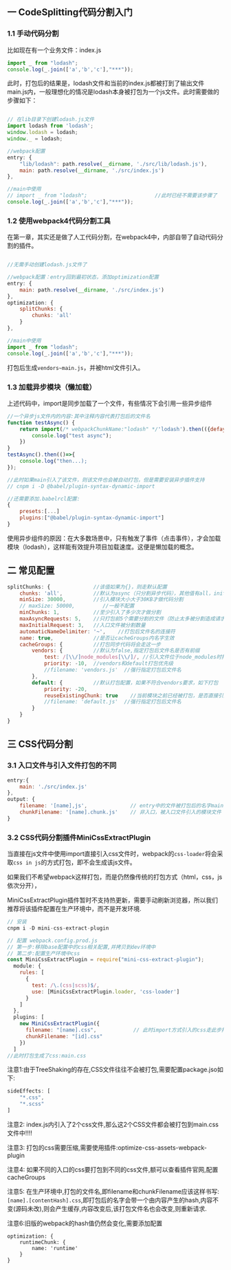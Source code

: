 ## 一 CodeSplitting代码分割入门

### 1.1 手动代码分割

比如现在有一个业务文件：index.js
```js
import _ from "lodash";
console.log(_.join(['a','b','c'],"***"));
```

此时，打包后的结果是，lodash文件和当前的index.js都被打到了输出文件main.js内，一般理想化的情况是lodash本身被打包为一个js文件。此时需要做的步骤如下：
```js

// 在lib目录下创建lodash.js文件
import lodash from 'lodash';
window.lodash = lodash;
window._ = lodash;

//webpack配置
entry: {  
    "lib/lodash": path.resolve(__dirname, './src/lib/lodash.js'),                                                              
    main: path.resolve(__dirname, './src/index.js')
},

//main中使用
// import _ from "lodash";                      //此时已经不需要该步骤了
console.log(_.join(['a','b','c'],"***"));
```

### 1.2 使用webpack4代码分割工具

在第一章，其实还是做了人工代码分割，在webpack4中，内部自带了自动代码分割的插件。  

```js

//无需手动创建lodash.js文件了

//webpack配置：entry回到最初状态，添加optimization配置
entry: {                                                        
    main: path.resolve(__dirname, './src/index.js')
},
optimization: {
    splitChunks: {
        chunks: 'all'
    }
},

//main中使用
import _ from "lodash";                    
console.log(_.join(['a','b','c'],"***"));
```

打包后生成`vendors~main.js`，并被html文件引入。  


### 1.3 加载异步模块（懒加载） 

上述代码中，import是同步加载了一个文件，有些情况下会引用一些异步组件
```js
//一个异步js文件内的内容:其中注释内容代表打包后的文件名
function testAsync() {
    return import(/* webpackChunkName:"lodash" */'lodash').then(({defaylt: _}) => {
        console.log("test async");
    })
}
testAsync().then(()=>{
    console.log("then...);
});

//此时如果main引入了该文件，则该文件也会被自动打包，但是需要安装异步插件支持
// cnpm i -D @babel/plugin-syntax-dynamic-import

//还需要添加.babelrcl配置:
{
    presets:[...]
    plugins:["@babel/plugin-syntax-dynamic-import"]
}
```

使用异步组件的原因：在大多数场景中，只有触发了事件（点击事件），才会加载模块（lodash），这样能有效提升项目加载速度。这便是懒加载的概念。

## 二 常见配置

```js
splitChunks: {              //该值如果为{}，则走默认配置
    chunks: 'all',          //默认为async（只分割异步代码），其他值有all，initial（只分割同步代码）,其实只需要这一个配置即可，其他地方全部不需要
    minSize: 30000,         //引入模块大小大于30KB才做代码分割
    // maxSize: 50000,         //一般不配置
    minChunks: 1,           //至少引入了多少次才做分割
    maxAsyncRequests: 5,    //只打包前5个需要分割的文件（防止太多被分割造成请求多）
    maxInitialRequest: 3,   //入口文件被分割数量
    automaticNameDelimiter: '~',    //打包后文件名的连接符
    name: true,             //是否让cacheGroups内名字生效
    cacheGroups: {          //打包同步代码将会走这一步      
        vendors: {          //默认为false,指定打包后文件名是否有前缀
            test: /[\\/]node_modules[\\/]/, //引入文件位于node_modules时打包方式
            priority: -10,  //vendors和default打包优先级
            //filename: 'vendors.js'  //强行指定打包后文件名 
        },
        default: {          //默认打包配置，如果不符合vendors要求，如下打包
            priority: -20,
            reuseExistingChunk: true    //当前模块之前已经被打包，是否直接引用之前被打包的模块
            //filename: 'default.js'  //强行指定打包后文件名 
        }
    }
}

```

## 三  CSS代码分割

### 3.1 入口文件与引入文件打包的不同

```js
entry:{
    main: './src/index.js'
},
output: {
    filename: '[name],js',              // entry中的文件被打包后的名字main
    chunkFilename: '[name].chunk.js'    // 非入口，被入口文件引入的模块文件
}
```

### 3.2 CSS代码分割插件MiniCssExtractPlugin

当直接在js文件中使用import直接引入css文件时，webpack的`css-loader`将会采取`css in js`的方式打包，即不会生成该js文件。  

如果我们不希望webpack这样打包，而是仍然像传统的打包方式（html，css，js依次分开），


MiniCssExtractPlugin插件暂时不支持热更新，需要手动刷新浏览器，所以我们推荐将该插件配置在生产环境中，而不是开发环境.

```js
// 安装
cnpm i -D mini-css-extract-plugin

// 配置 webpack.config.prod.js
// 第一步:移除base配置中的css相关配置,并拷贝到dev环境中
// 第二步:配置生产环境中css
const MiniCssExtractPlugin = require("mini-css-extract-plugin");
  module: {
    rules: [
      {
        test: /\.(css|scss)$/,
        use: [MiniCssExtractPlugin.loader, 'css-loader']
      }
    ]
  },
  plugins: [
    new MiniCssExtractPlugin({
      filename: "[name].css",            // 此时import方式引入的css走此步打包,并生成一个link加入html中,以前是直接以style形式追加
      chunkFilename: "[id].css"
    })
  ]
//此时打包生成了css:main.css
```

注意1:由于TreeShaking的存在,CSS文件往往不会被打包,需要配置package.jso如下:
```js
sideEffects: [
    "*.css",
    "*.scss"
]
```

注意2: index.js内引入了2个css文件,那么这2个CSS文件都会被打包到main.css文件中!!!!  

注意3: 打包的css需要压缩,需要使用插件:optimize-css-assets-webpack-plugin  

注意4: 如果不同的入口的css要打包到不同的css文件,额可以查看插件官网,配置cacheGroups

注意5: 在生产环境中,打包的文件名,即filename和chunkFilename应该这样书写:`[name].[contentHash].css`,即打包后的名字会带一个由内容产生的hash,内容不变(源码未改),则会产生缓存,内容改变后,该打包文件名也会改变,则重新请求.

注意6:旧版的webpack的hash值仍然会变化,需要添加配置
```
optimization: {
    runtimeChunk: {
        name: 'runtime'
    }
}
```